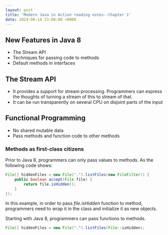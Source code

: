 ```yaml
---
layout: post
title: 'Modern Java in Action reading notes--Chapter 1'
date: 2024-06-14 23:00:00 +0000
---
```


## New Features in Java 8

- The Stream API
- Techniques for passing code to methods
- Default methods in interfaces

## The Stream API

- It provides a support for stream processing. Programmers can express the thoughts of turning a stream of this to stream of that.
- It can be run transparently on several CPU on disjoint parts of the input 

## Functional Programming

- No shared mutable data
- Pass methods and function code to other methods

### Methods as first-class citizens
Prior to Java 8, programmers can only pass values to methods. As the following code shows:
```java
File[] hiddenFiles = new File(".").listFiles(new FileFilter() {
    public boolean accept(File file) {
        return file.isHidden();  
    }
});
```
In this example, in order to pass *file.isHidden* function to method, programmers need to wrap it in the class and initialize it as new objects.

Starting with Java 8, programmers can pass functions to methods.
```java
File[] hiddenFiles = new File(".").listFiles(File::isHidden);
```